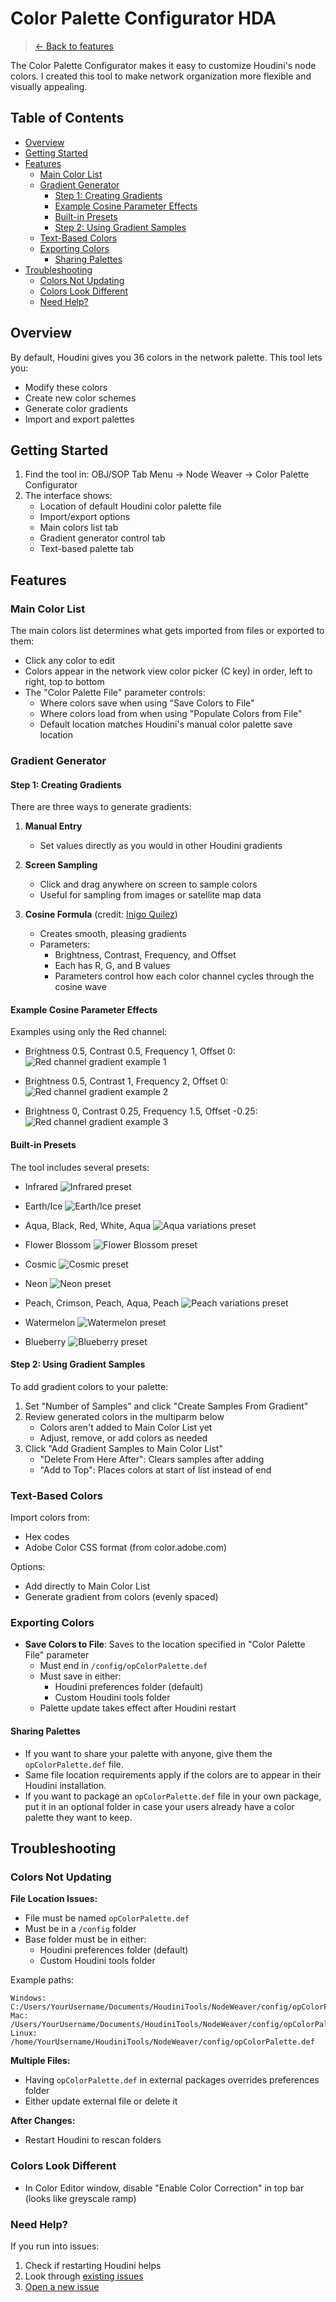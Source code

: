 <!-- omit in toc -->
# Color Palette Configurator HDA

> [← Back to features](index.md)

The Color Palette Configurator makes it easy to customize Houdini's node colors. I created this tool to make network organization more flexible and visually appealing.

<!-- omit in toc -->
## Table of Contents
- [Overview](#overview)
- [Getting Started](#getting-started)
- [Features](#features)
  - [Main Color List](#main-color-list)
  - [Gradient Generator](#gradient-generator)
    - [Step 1: Creating Gradients](#step-1-creating-gradients)
    - [Example Cosine Parameter Effects](#example-cosine-parameter-effects)
    - [Built-in Presets](#built-in-presets)
    - [Step 2: Using Gradient Samples](#step-2-using-gradient-samples)
  - [Text-Based Colors](#text-based-colors)
  - [Exporting Colors](#exporting-colors)
    - [Sharing Palettes](#sharing-palettes)
- [Troubleshooting](#troubleshooting)
  - [Colors Not Updating](#colors-not-updating)
  - [Colors Look Different](#colors-look-different)
  - [Need Help?](#need-help)

## Overview

By default, Houdini gives you 36 colors in the network palette. This tool lets you:
- Modify these colors
- Create new color schemes
- Generate color gradients
- Import and export palettes

## Getting Started

1. Find the tool in: OBJ/SOP Tab Menu → Node Weaver → Color Palette Configurator
2. The interface shows:
   - Location of default Houdini color palette file
   - Import/export options
   - Main colors list tab
   - Gradient generator control tab
   - Text-based palette tab

## Features

### Main Color List

The main colors list determines what gets imported from files or exported to them:
- Click any color to edit
- Colors appear in the network view color picker (C key) in order, left to right, top to bottom
- The "Color Palette File" parameter controls:
  - Where colors save when using "Save Colors to File"
  - Where colors load from when using "Populate Colors from File"
  - Default location matches Houdini's manual color palette save location

### Gradient Generator

#### Step 1: Creating Gradients

There are three ways to generate gradients:

1. **Manual Entry**
   - Set values directly as you would in other Houdini gradients

2. **Screen Sampling**
   - Click and drag anywhere on screen to sample colors
   - Useful for sampling from images or satellite map data

3. **Cosine Formula** (credit: [Inigo Quilez](https://iquilezles.org/articles/palettes/))
   - Creates smooth, pleasing gradients
   - Parameters:
     - Brightness, Contrast, Frequency, and Offset
     - Each has R, G, and B values
     - Parameters control how each color channel cycles through the cosine wave

#### Example Cosine Parameter Effects
Examples using only the Red channel:

- Brightness 0.5, Contrast 0.5, Frequency 1, Offset 0:
  ![Red channel gradient example 1](images/gradient_red_1.png)

- Brightness 0.5, Contrast 1, Frequency 2, Offset 0:
  ![Red channel gradient example 2](images/gradient_red_2.png)

- Brightness 0, Contrast 0.25, Frequency 1.5, Offset -0.25:
  ![Red channel gradient example 3](images/gradient_red_3.png)

#### Built-in Presets

The tool includes several presets:

- Infrared
  ![Infrared preset](images/preset_infrared.png)

- Earth/Ice
  ![Earth/Ice preset](images/preset_earth_ice.png)

- Aqua, Black, Red, White, Aqua
  ![Aqua variations preset](images/preset_aqua.png)

- Flower Blossom
  ![Flower Blossom preset](images/preset_flower.png)

- Cosmic
  ![Cosmic preset](images/preset_cosmic.png)

- Neon
  ![Neon preset](images/preset_neon.png)

- Peach, Crimson, Peach, Aqua, Peach
  ![Peach variations preset](images/preset_peach.png)

- Watermelon
  ![Watermelon preset](images/preset_watermelon.png)

- Blueberry
  ![Blueberry preset](images/preset_blueberry.png)

#### Step 2: Using Gradient Samples

To add gradient colors to your palette:

1. Set "Number of Samples" and click "Create Samples From Gradient"
2. Review generated colors in the multiparm below
   - Colors aren't added to Main Color List yet
   - Adjust, remove, or add colors as needed
3. Click "Add Gradient Samples to Main Color List"
   - "Delete From Here After": Clears samples after adding
   - "Add to Top": Places colors at start of list instead of end

### Text-Based Colors

Import colors from:
- Hex codes
- Adobe Color CSS format (from color.adobe.com)

Options:
- Add directly to Main Color List
- Generate gradient from colors (evenly spaced)

### Exporting Colors

- **Save Colors to File**: Saves to the location specified in "Color Palette File" parameter
  - Must end in `/config/opColorPalette.def`
  - Must save in either:
    - Houdini preferences folder (default)
    - Custom Houdini tools folder
  - Palette update takes effect after Houdini restart

#### Sharing Palettes
- If you want to share your palette with anyone, give them the `opColorPalette.def` file.
- Same file location requirements apply if the colors are to appear in their Houdini installation.
- If you want to package an `opColorPalette.def` file in your own package, put it in an optional folder in case your users already have a color palette they want to keep.

## Troubleshooting

### Colors Not Updating

**File Location Issues:**
- File must be named `opColorPalette.def`
- Must be in a `/config` folder
- Base folder must be in either:
  - Houdini preferences folder (default)
  - Custom Houdini tools folder

Example paths:
```
Windows: C:/Users/YourUsername/Documents/HoudiniTools/NodeWeaver/config/opColorPalette.def
Mac: /Users/YourUsername/Documents/HoudiniTools/NodeWeaver/config/opColorPalette.def
Linux: /home/YourUsername/HoudiniTools/NodeWeaver/config/opColorPalette.def
```

**Multiple Files:**
- Having `opColorPalette.def` in external packages overrides preferences folder
- Either update external file or delete it

**After Changes:**
- Restart Houdini to rescan folders

### Colors Look Different
- In Color Editor window, disable "Enable Color Correction" in top bar (looks like greyscale ramp)

### Need Help?
If you run into issues:
1. Check if restarting Houdini helps
2. Look through [existing issues](https://github.com/EJaworenko/Node-Weaver/issues)
3. [Open a new issue](https://github.com/EJaworenko/Node-Weaver/issues/new)